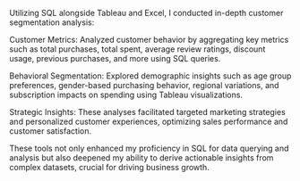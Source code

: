 Utilizing SQL alongside Tableau and Excel, I conducted in-depth customer segmentation analysis:

Customer Metrics: Analyzed customer behavior by aggregating key metrics such as total purchases, total spent, average review ratings, discount usage, previous purchases, and more using SQL queries.

Behavioral Segmentation: Explored demographic insights such as age group preferences, gender-based purchasing behavior, regional variations, and subscription impacts on spending using Tableau visualizations.

Strategic Insights: These analyses facilitated targeted marketing strategies and personalized customer experiences, optimizing sales performance and customer satisfaction.

These tools not only enhanced my proficiency in SQL for data querying and analysis but also deepened my ability to derive actionable insights from complex datasets, crucial for driving business growth.
